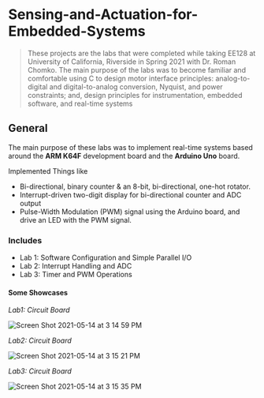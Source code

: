 # Sensing-and-Actuation-for-Embedded-Systems
>These projects are the labs that were completed while taking EE128 at University of California, Riverside in Spring 2021 with Dr. Roman Chomko. The main purpose of the labs was to become familiar and comfortable using C to design motor interface principles: analog-to-digital and digital-to-analog conversion, Nyquist, and power constraints; and, design principles for instrumentation, embedded software, and real-time systems

## General
The main purpose of these labs was to implement real-time systems based around the **ARM K64F** development board and the **Arduino Uno** board.

Implemented Things like
* Bi-directional, binary counter & an 8-bit, bi-directional, one-hot rotator.
* Interrupt-driven two-digit display for bi-directional counter and ADC output 
* Pulse-Width Modulation (PWM) signal using the Arduino board, and drive an LED with the PWM signal.


### Includes
* Lab 1: Software Configuration and Simple Parallel I/O
* Lab 2: Interrupt Handling and ADC
* Lab 3: Timer and PWM Operations


#### Some Showcases 
*Lab1: Circuit Board*

![Screen Shot 2021-05-14 at 3 14 59 PM](https://user-images.githubusercontent.com/62925991/118336801-412ea680-b4c7-11eb-9289-6d46f07f5147.png)

*Lab2: Circuit Board*

![Screen Shot 2021-05-14 at 3 15 21 PM](https://user-images.githubusercontent.com/62925991/118336803-42f86a00-b4c7-11eb-92aa-e8e3130d5e3e.png)

*Lab3: Circuit Board*

![Screen Shot 2021-05-14 at 3 15 35 PM](https://user-images.githubusercontent.com/62925991/118336806-44299700-b4c7-11eb-8368-0bbde0c3109a.png)
